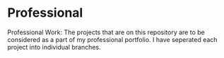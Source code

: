 # Professional
 Professional Work: 
The projects that are on this repository are to be considered as a part of my professional portfolio. I have seperated each project into individual branches.
